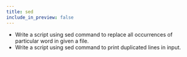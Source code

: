 ```yaml
---
title: sed
include_in_preview: false
---
```


+ Write a script using sed command to replace all occurrences of particular word in given a file.
+ Write a script using sed command to print duplicated lines in input.
